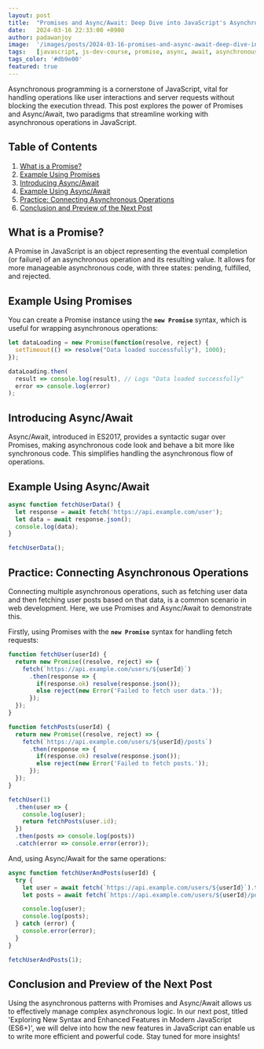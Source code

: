 ```yaml
---
layout: post
title:  "Promises and Async/Await: Deep Dive into JavaScript's Asynchronous Patterns"
date:   2024-03-16 22:33:00 +0900
author: padawanjoy
image:  '/images/posts/2024-03-16-promises-and-async-await-deep-dive-into-javascript- asynchronous-patterns/01.webp'
tags:   [javascript, js-dev-course, promise, async, await, asynchronous]
tags_color: '#db9e00'
featured: true
---
```

Asynchronous programming is a cornerstone of JavaScript, vital for handling operations like user interactions and server requests without blocking the execution thread. This post explores the power of Promises and Async/Await, two paradigms that streamline working with asynchronous operations in JavaScript.

## Table of Contents
1. [What is a Promise?](#what-is-a-promise)
2. [Example Using Promises](#example-using-promises)
3. [Introducing Async/Await](#introducing-asyncawait)
4. [Example Using Async/Await](#example-using-asyncawait)
5. [Practice: Connecting Asynchronous Operations](#practice-connecting-asynchronous-operations)
6. [Conclusion and Preview of the Next Post](#conclusion-and-preview-of-the-next-post)

## What is a Promise?
A Promise in JavaScript is an object representing the eventual completion (or failure) of an asynchronous operation and its resulting value. It allows for more manageable asynchronous code, with three states: pending, fulfilled, and rejected.

## Example Using Promises
You can create a Promise instance using the **`new Promise`** syntax, which is useful for wrapping asynchronous operations:

```javascript
let dataLoading = new Promise(function(resolve, reject) {
  setTimeout(() => resolve("Data loaded successfully"), 1000);
});

dataLoading.then(
  result => console.log(result), // Logs "Data loaded successfully"
  error => console.log(error)
);
```

## Introducing Async/Await
Async/Await, introduced in ES2017, provides a syntactic sugar over Promises, making asynchronous code look and behave a bit more like synchronous code. This simplifies handling the asynchronous flow of operations.

## Example Using Async/Await

```javascript
async function fetchUserData() {
  let response = await fetch('https://api.example.com/user');
  let data = await response.json();
  console.log(data);
}

fetchUserData();
```

## Practice: Connecting Asynchronous Operations
Connecting multiple asynchronous operations, such as fetching user data and then fetching user posts based on that data, is a common scenario in web development. Here, we use Promises and Async/Await to demonstrate this.

Firstly, using Promises with the **`new Promise`** syntax for handling fetch requests:

```javascript
function fetchUser(userId) {
  return new Promise((resolve, reject) => {
    fetch(`https://api.example.com/users/${userId}`)
      .then(response => {
        if(response.ok) resolve(response.json());
        else reject(new Error('Failed to fetch user data.'));
      });
  });
}

function fetchPosts(userId) {
  return new Promise((resolve, reject) => {
    fetch(`https://api.example.com/users/${userId}/posts`)
      .then(response => {
        if(response.ok) resolve(response.json());
        else reject(new Error('Failed to fetch posts.'));
      });
  });
}

fetchUser(1)
  .then(user => {
    console.log(user);
    return fetchPosts(user.id);
  })
  .then(posts => console.log(posts))
  .catch(error => console.error(error));
```

And, using Async/Await for the same operations:

```javascript
async function fetchUserAndPosts(userId) {
  try {
    let user = await fetch(`https://api.example.com/users/${userId}`).then(response => response.json());
    let posts = await fetch(`https://api.example.com/users/${userId}/posts`).then(response => response.json());

    console.log(user);
    console.log(posts);
  } catch (error) {
    console.error(error);
  }
}

fetchUserAndPosts(1);
```

## Conclusion and Preview of the Next Post
Using the asynchronous patterns with Promises and Async/Await allows us to effectively manage complex asynchronous logic. In our next post, titled 'Exploring New Syntax and Enhanced Features in Modern JavaScript (ES6+)', we will delve into how the new features in JavaScript can enable us to write more efficient and powerful code. Stay tuned for more insights!